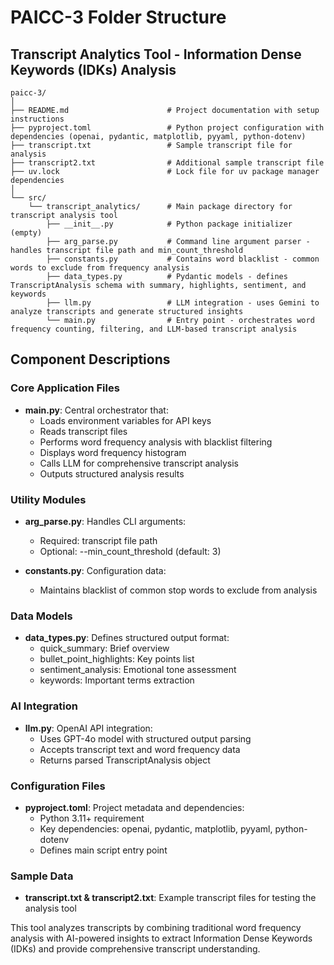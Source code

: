 
# PAICC-3 Folder Structure

## Transcript Analytics Tool - Information Dense Keywords (IDKs) Analysis

```
paicc-3/
│
├── README.md                      # Project documentation with setup instructions
├── pyproject.toml                 # Python project configuration with dependencies (openai, pydantic, matplotlib, pyyaml, python-dotenv)
├── transcript.txt                 # Sample transcript file for analysis
├── transcript2.txt                # Additional sample transcript file
├── uv.lock                        # Lock file for uv package manager dependencies
│
└── src/
    └── transcript_analytics/      # Main package directory for transcript analysis tool
        ├── __init__.py            # Python package initializer (empty)
        ├── arg_parse.py           # Command line argument parser - handles transcript file path and min_count_threshold
        ├── constants.py           # Contains word blacklist - common words to exclude from frequency analysis
        ├── data_types.py          # Pydantic models - defines TranscriptAnalysis schema with summary, highlights, sentiment, and keywords
        ├── llm.py                 # LLM integration - uses Gemini to analyze transcripts and generate structured insights
        └── main.py                # Entry point - orchestrates word frequency counting, filtering, and LLM-based transcript analysis
```

## Component Descriptions

### Core Application Files
- **main.py**: Central orchestrator that:
  - Loads environment variables for API keys
  - Reads transcript files
  - Performs word frequency analysis with blacklist filtering
  - Displays word frequency histogram
  - Calls LLM for comprehensive transcript analysis
  - Outputs structured analysis results

### Utility Modules
- **arg_parse.py**: Handles CLI arguments:
  - Required: transcript file path
  - Optional: --min_count_threshold (default: 3)

- **constants.py**: Configuration data:
  - Maintains blacklist of common stop words to exclude from analysis

### Data Models
- **data_types.py**: Defines structured output format:
  - quick_summary: Brief overview
  - bullet_point_highlights: Key points list
  - sentiment_analysis: Emotional tone assessment
  - keywords: Important terms extraction

### AI Integration
- **llm.py**: OpenAI API integration:
  - Uses GPT-4o model with structured output parsing
  - Accepts transcript text and word frequency data
  - Returns parsed TranscriptAnalysis object

### Configuration Files
- **pyproject.toml**: Project metadata and dependencies:
  - Python 3.11+ requirement
  - Key dependencies: openai, pydantic, matplotlib, pyyaml, python-dotenv
  - Defines main script entry point

### Sample Data
- **transcript.txt & transcript2.txt**: Example transcript files for testing the analysis tool

This tool analyzes transcripts by combining traditional word frequency analysis with AI-powered insights to extract Information Dense Keywords (IDKs) and provide comprehensive transcript understanding.